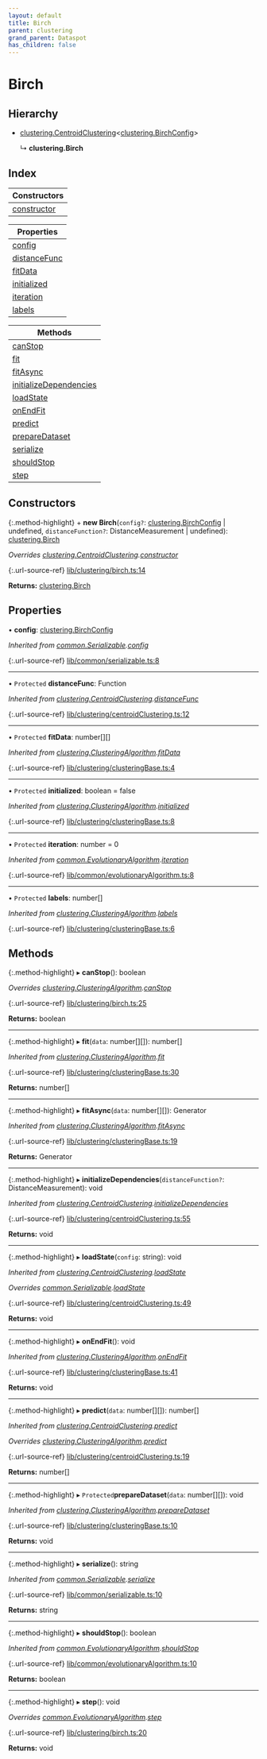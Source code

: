 ```yaml
---
layout: default
title: Birch
parent: clustering
grand_parent: Dataspot
has_children: false
---
```


# Birch

## Hierarchy

* [clustering.CentroidClustering](../clustering_centroidclustering)\<[clustering.BirchConfig](../clustering_birchconfig)>

  ↳ **clustering.Birch**

## Index

| Constructors |
|-----------|
| [constructor](#constructor) |

| Properties |
|-----------|
| [config](#config) |
| [distanceFunc](#distancefunc) |
| [fitData](#fitdata) |
| [initialized](#initialized) |
| [iteration](#iteration) |
| [labels](#labels) |

| Methods |
|-----------|
| [canStop](#canstop) |
| [fit](#fit) |
| [fitAsync](#fitasync) |
| [initializeDependencies](#initializedependencies) |
| [loadState](#loadstate) |
| [onEndFit](#onendfit) |
| [predict](#predict) |
| [prepareDataset](#preparedataset) |
| [serialize](#serialize) |
| [shouldStop](#shouldstop) |
| [step](#step) |

## Constructors

{:.method-highlight}
\+ **new Birch**(`config?`: [clustering.BirchConfig](../clustering_birchconfig) \| undefined, `distanceFunction?`: DistanceMeasurement \| undefined): [clustering.Birch](../clustering_birch)

*Overrides [clustering.CentroidClustering](../clustering_centroidclustering).[constructor](../clustering_centroidclustering#constructor)*

{:.url-source-ref}
[lib/clustering/birch.ts:14](https://github.com/ascentcore/dataspot/blob/0893946/lib/clustering/birch.ts#L14)

**Returns:** [clustering.Birch](../clustering_birch)

## Properties

•  **config**: [clustering.BirchConfig](../clustering_birchconfig)

*Inherited from [common.Serializable](../common_serializable).[config](../common_serializable#config)*

{:.url-source-ref}
[lib/common/serializable.ts:8](https://github.com/ascentcore/dataspot/blob/0893946/lib/common/serializable.ts#L8)

___

• `Protected` **distanceFunc**: Function

*Inherited from [clustering.CentroidClustering](../clustering_centroidclustering).[distanceFunc](../clustering_centroidclustering#distancefunc)*

{:.url-source-ref}
[lib/clustering/centroidClustering.ts:12](https://github.com/ascentcore/dataspot/blob/0893946/lib/clustering/centroidClustering.ts#L12)

___

• `Protected` **fitData**: number[][]

*Inherited from [clustering.ClusteringAlgorithm](../clustering_clusteringalgorithm).[fitData](../clustering_clusteringalgorithm#fitdata)*

{:.url-source-ref}
[lib/clustering/clusteringBase.ts:4](https://github.com/ascentcore/dataspot/blob/0893946/lib/clustering/clusteringBase.ts#L4)

___

• `Protected` **initialized**: boolean = false

*Inherited from [clustering.ClusteringAlgorithm](../clustering_clusteringalgorithm).[initialized](../clustering_clusteringalgorithm#initialized)*

{:.url-source-ref}
[lib/clustering/clusteringBase.ts:8](https://github.com/ascentcore/dataspot/blob/0893946/lib/clustering/clusteringBase.ts#L8)

___

• `Protected` **iteration**: number = 0

*Inherited from [common.EvolutionaryAlgorithm](../common_evolutionaryalgorithm).[iteration](../common_evolutionaryalgorithm#iteration)*

{:.url-source-ref}
[lib/common/evolutionaryAlgorithm.ts:8](https://github.com/ascentcore/dataspot/blob/0893946/lib/common/evolutionaryAlgorithm.ts#L8)

___

• `Protected` **labels**: number[]

*Inherited from [clustering.ClusteringAlgorithm](../clustering_clusteringalgorithm).[labels](../clustering_clusteringalgorithm#labels)*

{:.url-source-ref}
[lib/clustering/clusteringBase.ts:6](https://github.com/ascentcore/dataspot/blob/0893946/lib/clustering/clusteringBase.ts#L6)

## Methods

{:.method-highlight}
▸ **canStop**(): boolean

*Overrides [clustering.ClusteringAlgorithm](../clustering_clusteringalgorithm).[canStop](../clustering_clusteringalgorithm#canstop)*

{:.url-source-ref}
[lib/clustering/birch.ts:25](https://github.com/ascentcore/dataspot/blob/0893946/lib/clustering/birch.ts#L25)

**Returns:** boolean

___

{:.method-highlight}
▸ **fit**(`data`: number[][]): number[]

*Inherited from [clustering.ClusteringAlgorithm](../clustering_clusteringalgorithm).[fit](../clustering_clusteringalgorithm#fit)*

{:.url-source-ref}
[lib/clustering/clusteringBase.ts:30](https://github.com/ascentcore/dataspot/blob/0893946/lib/clustering/clusteringBase.ts#L30)

**Returns:** number[]

___

{:.method-highlight}
▸ **fitAsync**(`data`: number[][]): Generator

*Inherited from [clustering.ClusteringAlgorithm](../clustering_clusteringalgorithm).[fitAsync](../clustering_clusteringalgorithm#fitasync)*

{:.url-source-ref}
[lib/clustering/clusteringBase.ts:19](https://github.com/ascentcore/dataspot/blob/0893946/lib/clustering/clusteringBase.ts#L19)

**Returns:** Generator

___

{:.method-highlight}
▸ **initializeDependencies**(`distanceFunction?`: DistanceMeasurement): void

*Inherited from [clustering.CentroidClustering](../clustering_centroidclustering).[initializeDependencies](../clustering_centroidclustering#initializedependencies)*

{:.url-source-ref}
[lib/clustering/centroidClustering.ts:55](https://github.com/ascentcore/dataspot/blob/0893946/lib/clustering/centroidClustering.ts#L55)

**Returns:** void

___

{:.method-highlight}
▸ **loadState**(`config`: string): void

*Inherited from [clustering.CentroidClustering](../clustering_centroidclustering).[loadState](../clustering_centroidclustering#loadstate)*

*Overrides [common.Serializable](../common_serializable).[loadState](../common_serializable#loadstate)*

{:.url-source-ref}
[lib/clustering/centroidClustering.ts:49](https://github.com/ascentcore/dataspot/blob/0893946/lib/clustering/centroidClustering.ts#L49)

**Returns:** void

___

{:.method-highlight}
▸ **onEndFit**(): void

*Inherited from [clustering.ClusteringAlgorithm](../clustering_clusteringalgorithm).[onEndFit](../clustering_clusteringalgorithm#onendfit)*

{:.url-source-ref}
[lib/clustering/clusteringBase.ts:41](https://github.com/ascentcore/dataspot/blob/0893946/lib/clustering/clusteringBase.ts#L41)

**Returns:** void

___

{:.method-highlight}
▸ **predict**(`data`: number[][]): number[]

*Inherited from [clustering.CentroidClustering](../clustering_centroidclustering).[predict](../clustering_centroidclustering#predict)*

*Overrides [clustering.ClusteringAlgorithm](../clustering_clusteringalgorithm).[predict](../clustering_clusteringalgorithm#predict)*

{:.url-source-ref}
[lib/clustering/centroidClustering.ts:19](https://github.com/ascentcore/dataspot/blob/0893946/lib/clustering/centroidClustering.ts#L19)

**Returns:** number[]

___

{:.method-highlight}
▸ `Protected`**prepareDataset**(`data`: number[][]): void

*Inherited from [clustering.ClusteringAlgorithm](../clustering_clusteringalgorithm).[prepareDataset](../clustering_clusteringalgorithm#preparedataset)*

{:.url-source-ref}
[lib/clustering/clusteringBase.ts:10](https://github.com/ascentcore/dataspot/blob/0893946/lib/clustering/clusteringBase.ts#L10)

**Returns:** void

___

{:.method-highlight}
▸ **serialize**(): string

*Inherited from [common.Serializable](../common_serializable).[serialize](../common_serializable#serialize)*

{:.url-source-ref}
[lib/common/serializable.ts:10](https://github.com/ascentcore/dataspot/blob/0893946/lib/common/serializable.ts#L10)

**Returns:** string

___

{:.method-highlight}
▸ **shouldStop**(): boolean

*Inherited from [common.EvolutionaryAlgorithm](../common_evolutionaryalgorithm).[shouldStop](../common_evolutionaryalgorithm#shouldstop)*

{:.url-source-ref}
[lib/common/evolutionaryAlgorithm.ts:10](https://github.com/ascentcore/dataspot/blob/0893946/lib/common/evolutionaryAlgorithm.ts#L10)

**Returns:** boolean

___

{:.method-highlight}
▸ **step**(): void

*Overrides [common.EvolutionaryAlgorithm](../common_evolutionaryalgorithm).[step](../common_evolutionaryalgorithm#step)*

{:.url-source-ref}
[lib/clustering/birch.ts:20](https://github.com/ascentcore/dataspot/blob/0893946/lib/clustering/birch.ts#L20)

**Returns:** void

